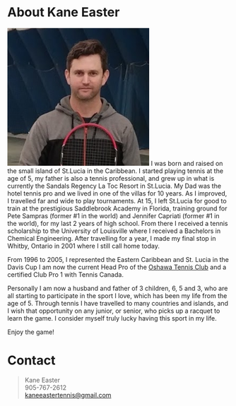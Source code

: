 # About Kane Easter

<img class="embedded" src="/images/kaneeaster-sm.png"></img>
I was born and raised on the small island of St.Lucia in the Caribbean. I
started playing tennis at the age of 5, my father is also a tennis professional,
and grew up in what is currently the Sandals Regency La Toc Resort in St.Lucia.
My Dad was the hotel tennis pro and we lived in one of the villas for 10 years.
As I improved, I travelled far and wide to play tournaments. At 15, I left
St.Lucia for good to train at the prestigious Saddlebrook Academy in Florida,
training ground for Pete Sampras (former #1 in the world) and Jennifer Capriati
(former #1 in the world), for my last 2 years of high school. From there I
received a tennis scholarship to the University of Louisville where I received a
Bachelors in Chemical Engineering. After travelling for a year, I made my final
stop in Whitby, Ontario in 2001 where I still call home today.

From 1996 to 2005, I represented the Eastern Caribbean and St. Lucia in the Davis
Cup I am now the current Head Pro of the [Oshawa Tennis
Club](http://www.oshawatennisclub.com/) and a certified Club Pro
1 with Tennis Canada.

Personally I am now a husband and father of 3 children, 6, 5 and 3, who are all
starting to participate in the sport I love, which has been my life from the age
of 5. Through tennis I have travelled to many countries and islands, and I wish
that opportunity on any junior, or senior, who picks up a racquet to learn the
game. I consider myself truly lucky having this sport in my life. 

Enjoy the game!


# Contact

> Kane Easter <br>
> 905-767-2612 <br>
> kaneeastertennis@gmail.com <br>
